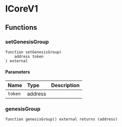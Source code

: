 # ICoreV1

## Functions

### setGenesisGroup

```solidity
function setGenesisGroup(
    address token
) external
```

#### Parameters

| Name | Type | Description |
| :--- | :--- | :---------- |
| `token` | address |  |

### genesisGroup

```solidity
function genesisGroup() external returns (address)
```

